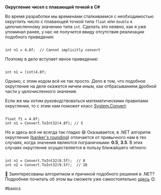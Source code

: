 **Округление чисел с плавающей точкой в C#**

Во время разработки мы временами сталкиваемся с необходимостью округлить число с плавающей точкой типа `float` или `double` к целочисленному значению типа `int`. Сделать это неявно, как я уже упоминал ранее, у нас не получится ввиду отсутствия реализации подобного приведения:

```

int n1 = 4.8f;  // Cannot implicitly convert
```

Поэтому в дело вступает явное приведение:

```

int n1 = (int)4.8f;
```

Однако, с этим кодом всё не так просто. Дело в том, что подобное округление на деле окажется ничем иным, как отбрасыванием дробной части у целочисленного значения.

Если же мы хотим руководствоваться математическими правилами округления, то с этим нам поможет класс [System.Convert](https://docs.microsoft.com/en-us/dotnet/api/system.convert?view=netframework-4.7.2):

```

float f1 = 4.8f;
int n1 = Convert.ToInt32(4.8f); // 5
```

Но и здесь всё не всегда так гладко 😅 Оказывается, в .NET алгоритм округления ([banker's rounding](https://blogs.msdn.microsoft.com/ericlippert/2003/09/26/bankers-rounding/)) отличается от привычного нам в тех случаях, когда значения являются пограничными: **0.5**, **3.5**. В этих случаях округление осуществляется в пользу ближайшего чётного:

```

int n1 = Convert.ToInt32(8.5f);  // 8
int n2 = Convert.ToInt32(9.5f);  // 10
```

💬 Заинтересованы алгоритмом и причиной подобного решения в .NET? Подробнее почитать об этом вы сможете уже самостоятельно [здесь](https://stackoverflow.com/q/311696/2524304) 😉

#basics